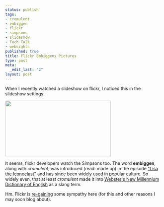 ```yaml
--- 
status: publish
tags: 
- cromulent
- embiggen
- flickr
- simpsons
- slideshow
- Tech Talk
- websights
published: true
title: Flickr Embiggens Pictures
type: post
meta: 
  _edit_last: "2"
layout: post
---
```

When I recently watched a slideshow on flickr, I noticed this in the slideshow settings:

<img src="http://fredericiana.com/wp-content/uploads/2008/08/embiggen.jpg" alt="" title="Flickr: embiggen small things" width="340" height="179" class="alignnone size-full wp-image-1464" />

It seems, flickr developers watch the Simpsons too. The word <strong>embiggen</strong>, along with <em>cromulent</em>, was introduced (read: made up) in the episode <a href="http://en.wikipedia.org/wiki/Lisa_the_Iconoclast">"Lisa the Iconoclast"</a> and has since been widely used in popular culture. So widely even, that at least <em>cromulent</em> made it into <a href="http://dictionary.reference.com/search?q=cromulent">Webster's New Millennium Dictionary of English</a> as a slang term.

Hm. Flickr is <a href="http://fredericiana.com/2007/07/01/ipernity-yay-flickr-nay/">re-gaining</a> some sympathy here (for this and other reasons I may soon blog about).
